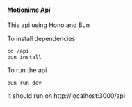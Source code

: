 #### Motionime Api

This api using Hono and Bun

To install dependencies

```
cd /api
bun install
```

To run the api

```
bun run dev
```

It should run on http://localhost:3000/api
